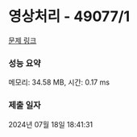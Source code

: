 # 영상처리 - 49077/1 

[문제 링크](https://level.goorm.io/exam/49077/%EC%98%81%EC%83%81%EC%B2%98%EB%A6%AC/quiz/1) 

### 성능 요약

메모리: 34.58 MB, 시간: 0.17 ms

### 제출 일자

2024년 07월 18일 18:41:31

